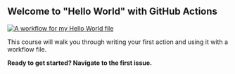 ## Welcome to "Hello World" with GitHub Actions

[![A workflow for my Hello World file](https://github.com/JaxStar90/hello-github-actions/actions/workflows/main.yml/badge.svg?branch=first-action)](https://github.com/JaxStar90/hello-github-actions/actions/workflows/main.yml)

This course will walk you through writing your first action and using it with a workflow file. 

**Ready to get started? Navigate to the first issue.**